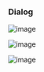 ### Dialog

![image](https://github.com/andriimazurets/Dialog/assets/127737896/a180027d-2fcd-49e1-aa53-a7ec36095344)

![image](https://github.com/andriimazurets/Dialog/assets/127737896/922a2a35-f5f4-497a-a822-2a3647c5b864)

![image](https://github.com/andriimazurets/Dialog/assets/127737896/3a1a0e91-3027-4151-b3ce-200831dbe71d)
